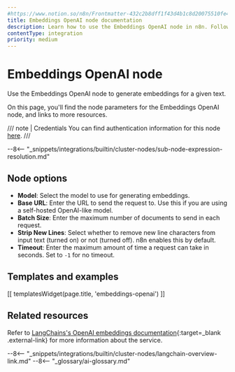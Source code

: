 ```yaml
---
#https://www.notion.so/n8n/Frontmatter-432c2b8dff1f43d4b1c8d20075510fe4
title: Embeddings OpenAI node documentation
description: Learn how to use the Embeddings OpenAI node in n8n. Follow technical documentation to integrate Embeddings OpenAI node into your workflows.
contentType: integration
priority: medium
---
```


# Embeddings OpenAI node

Use the Embeddings OpenAI node to generate embeddings for a given text.

On this page, you'll find the node parameters for the Embeddings OpenAI node, and links to more resources.

/// note | Credentials
You can find authentication information for this node [here](/integrations/builtin/credentials/openai/).
///

--8<-- "_snippets/integrations/builtin/cluster-nodes/sub-node-expression-resolution.md"


## Node options

* **Model**: Select the model to use for generating embeddings.
* **Base URL**: Enter the URL to send the request to. Use this if you are using a self-hosted OpenAI-like model. 
* **Batch Size**: Enter the maximum number of documents to send in each request.
* **Strip New Lines**: Select whether to remove new line characters from input text (turned on) or not (turned off). n8n enables this by default.
* **Timeout**: Enter the maximum amount of time a request can take in seconds. Set to `-1` for no timeout.

## Templates and examples

<!-- see https://www.notion.so/n8n/Pull-in-templates-for-the-integrations-pages-37c716837b804d30a33b47475f6e3780 -->
[[ templatesWidget(page.title, 'embeddings-openai') ]]

## Related resources

Refer to [LangChains's OpenAI embeddings documentation](https://js.langchain.com/docs/modules/data_connection/text_embedding/integrations/openai){:target=_blank .external-link} for more information about the service.

--8<-- "_snippets/integrations/builtin/cluster-nodes/langchain-overview-link.md"
--8<-- "_glossary/ai-glossary.md"
